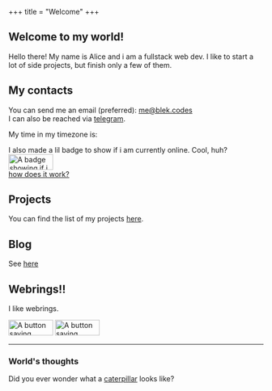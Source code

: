 +++
title = "Welcome"
+++

## Welcome to my world!
Hello there! My name is Alice and i am a fullstack web dev. I like to start a lot of side projects, but finish only a few of them.

## My contacts
You can send me an email (preferred): [me@blek.codes](mailto:me@blek.codes)  
I can also be reached via [telegram](https://t.me/bleki42).

<div class='js-only'>
    My time in my timezone is: <span id='time'></span>
    <script>
        (async () => {
            function update() {
                document.getElementById('time').innerText = new Date(
                    new Date().toLocaleString('en-US', { timeZone: 'Asia/Vladivostok' })
                ).toLocaleString('en-US', {
                    hour: 'numeric',
                    minute: 'numeric',
                    second: 'numeric',
                    hourCycle: 'h24'
                });
                setTimeout(update, 1000);
            }
            update()
        })()
    </script>
</div>

I also made a lil badge to show if i am currently online. Cool, huh?  
<img src='https://online.blek.codes/gif' height='31px' width='88px' alt='A badge showing if i am online or not. Sorry, the only way to know it is to load the gif. It would be all greeny if i am online' />  
<a href='/online-badge'>how does it work?</a>

## Projects
You can find the list of my projects [here](/projects).

## Blog
See [here](/blog)

## Webrings!!
I like webrings.

<a href="https://webring.haaien.xyz/#1" target="_blank" rel="noopener"><img src="/hairing.gif" alt="A button saying haaien webring" height='31px' width='88px'/></a>
<a href="https://acingtheinternet.netlify.app" target="_blank" rel="noopener"><img src="/acenow.gif" alt="A button saying asexuals now" height='31px' width='88px'></a>

---

### World's thoughts

Did you ever wonder what a [caterpillar](/caterpillar) looks like?